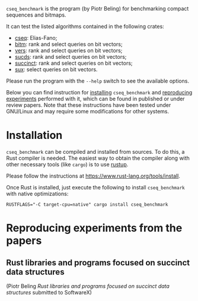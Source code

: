 `cseq_benchmark` is the program (by Piotr Beling) for benchmarking compact sequences and bitmaps.

It can test the listed algorithms contained in the following crates:
- [cseq](https://crates.io/crates/cseq): Elias-Fano;
- [bitm](https://crates.io/crates/bitm): rank and select queries on bit vectors;
- [vers](https://crates.io/crates/vers-vecs): rank and select queries on bit vectors;
- [sucds](https://crates.io/crates/sucds): rank and select queries on bit vectors;
- [succinct](https://crates.io/crates/succinct): rank and select queries on bit vectors;
- [sux](https://crates.io/crates/sux): select queries on bit vectors.


Please run the program with the `--help` switch to see the available options.

Below you can find instruction for [installing](#installation) `cseq_benchmark` and
[reproducing experiments](#reproducing-experiments-from-the-papers) performed with it,
which can be found in published or under review papers.
Note that these instructions have been tested under GNU/Linux and may require some modifications for other systems.


# Installation
`cseq_benchmark` can be compiled and installed from sources. To do this, a Rust compiler is needed.
The easiest way to obtain the compiler along with other necessary tools (like `cargo`) is
to use [rustup](https://www.rust-lang.org/tools/install).

Please follow the instructions at <https://www.rust-lang.org/tools/install>.

Once Rust is installed, just execute the following to install `cseq_benchmark` with native optimizations:

```RUSTFLAGS="-C target-cpu=native" cargo install cseq_benchmark```


# Reproducing experiments from the papers

## Rust libraries and programs focused on succinct data structures
(Piotr Beling *Rust libraries and programs focused on succinct data structures* submitted to SoftwareX)